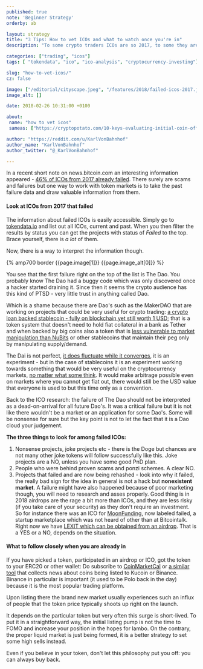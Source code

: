 ```yaml
---
published: true
note: 'Beginner Strategy'
orderby: ab

layout: strategy
title: "3 Tips: How to vet ICOs and what to watch once you're in"
description: "To some crypto traders ICOs are so 2017, to some they are a great concept democratizing finance. There are scams and failures but one way to work with token markets is to take the past failure data and draw valuable information from them."

categories: ["trading", "icos"]
tags: [ "tokendata", "ico", "ico-analysis", "cryptocurrency-investing"]

slug: "how-to-vet-icos/"
cz: false

image: ["/editorial/cityscape.jpeg", "/features/2018/failed-icos-2017.jpg"]
image_alt: []

date: 2018-02-26 10:31:00 +0100

about:
 name: "how to vet icos"
 sameas: ["https://cryptopotato.com/10-keys-evaluating-initial-coin-offering-ico-investments/"]

author: "https://reddit.com/u/KarlVonBahnhof"
author_name: "KarlVonBahnhof"
author_twitter: "@_KarlVonBahnhof"

---
```


In a recent short note on news.bitcoin.com an interesting information appeared - [46% of ICOs from 2017 already failed](https://news.bitcoin.com/46-last-years-icos-failed-already/). There surely are scams and failures but one way to work with token markets is to take the past failure data and draw valuable information from them.


#### Look at ICOs from 2017 that failed


The information about failed ICOs is easily accessible. Simply go to [tokendata.io](https://www.tokendata.io) and list out all ICOs, current and past. When you then filter the results by status you can get the projects with status of *Failed* to the top. Brace yourself, there is *a lot* of them.

Now, there is a way to interpret the information though.

<div>
  {% amp700 border {{page.image[1]}} {{page.image_alt[0]}} %}
</div>

You see that the first failure right on the top of the list is The Dao. You probably know The Dao had a buggy code which was only discovered once a hacker started draining it. Since then it seems the crypto audience has this kind of PTSD - very little trust in anything called Dao.

Which is a shame because there are Dao's such as the MakerDAO that are working on projects that could be very useful for crypto trading: [a crypto loan backed stablecoin - fully on blockchain yet still worth 1 USD](/dai-stablecoin); that is a token system that doesn't need to hold fiat collateral in a bank as Tether and when backed by big coins also a token that is [less vulnerable to market manipulation than NuBits](http://jpkoning.blogspot.com/2016/08/end-of-stablecoin.html) or other stablecoins that maintain their peg only by manipulating supply/demand.

The Dai is not perfect, [it does fluctuate while it converges](https://coinmarketcap.com/currencies/dai/), it is an experiment - but in the case of stablecoins it is an experiment working towards something that would be very useful on the cryptocurrency markets, [no matter what some think](https://prestonbyrne.com/2018/01/11/epicaricacy/). It would make arbitrage possible even on markets where you cannot get fiat out, there would still be the USD value that everyone is used to but this time only as a convention.

Back to the ICO research: the failure of The Dao should not be interpreted as a dead-on-arrival for all future Dao's. It was a critical failure but it is not like there wouldn't be a market or an application for some Dao's. Some will be nonsense for sure but the key point is not to let the fact that it is a Dao cloud your judgement.

**The three things to look for among failed ICOs:**

1. Nonsense projects, joke projects etc - there is the Doge but chances are not many other joke tokens will follow successfully like this. Joke projects are a NO, unless you have some good PnD plan.
2. People who were behind proven scams and ponzi schemes. A clear NO.
3. Projects that failed and are now being rehashed - look into why it failed, the really bad sign for the idea in general is not a hack but **nonexistent market**. A failure might have also happened because of poor marketing though, you will need to research and asses properly. Good thing is in 2018 airdrops are the rage a bit more than ICOs, and they are less risky (if you take care of your security) as they don't require an investment. So for instance there was an ICO for [MoonFunding](https://moonfunding.com), now labeled failed, a startup marketplace which was not heard of other than at Bitcointalk. Right now we have [LEXIT which can be obtained from an airdrop](/airdrops/). That is a YES or a NO, depends on the situation.

#### What to follow closely when you are already in

If you have picked a token, participated in an airdrop or ICO, got the token to your ERC20 or other wallet: Do subscribe to [CoinMarketCal](https://coinmarketcal.com) or [a similar tool](/tools/) that collects news about coins being listed to Kucoin or Binance. Binance in particular is important (it used to be Polo back in the day) because it is the most popular trading platform.

Upon listing there the brand new market usually experiences such an influx of people that the token price typically shoots up right on the launch.

It depends on the particular token but very often this surge is short-lived. To put it in a straightforward way, the initial listing pump is not the time to FOMO and increase your position in the hopes for lambo. On the contrary, the proper liquid market is just being formed, it is a better strategy to set some high sells instead.

Even if you believe in your token, don't let this philosophy put you off: you can always buy back.
